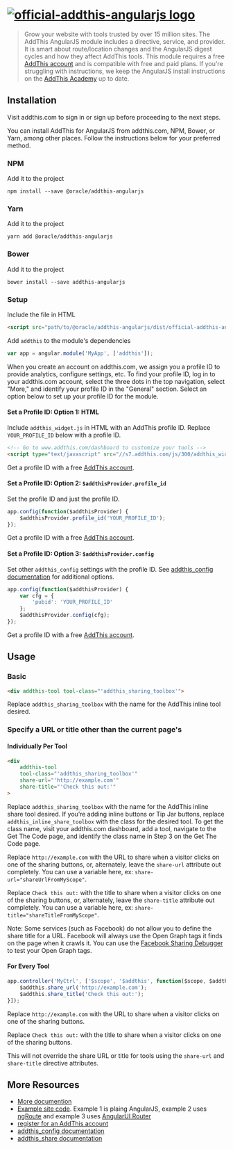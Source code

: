 # [![official-addthis-angularjs logo](https://github.com/oracle/addthis-angularjs/raw/master/logo_full.png)](https://www.addthis.com)
> Grow your website with tools trusted by over 15 million sites. The AddThis AngularJS module includes a directive, service, and provider. It is smart about route/location changes and the AngularJS digest cycles and how they affect AddThis tools. This module requires a free [AddThis account](https://www.addthis.com/register) and is compatible with free and paid plans. If you're struggling with instructions, we keep the AngularJS install instructions on the [AddThis Academy](http://www.addthis.com/academy/install-addthis-angularjs/) up to date.


## Installation

Visit addthis.com to sign in or sign up before proceeding to the next steps. 

You can install AddThis for AngularJS from addthis.com, NPM, Bower, or Yarn, among other places. Follow the instructions below for your
preferred method.

### NPM

Add it to the project

```
npm install --save @oracle/addthis-angularjs
```

### Yarn

Add it to the project

```
yarn add @oracle/addthis-angularjs
```

### Bower

Add it to the project

```
bower install --save addthis-angularjs
```

### Setup

Include the file in HTML

```html
<script src="path/to/@oracle/addthis-angularjs/dist/official-addthis-angularjs.js"></script>
```

Add `addthis` to the module's dependencies

```js
var app = angular.module('MyApp', ['addthis']);
```

When you create an account on addthis.com, we assign you a profile ID to provide analytics, configure settings, etc. To find your profile
ID, log in to your addthis.com account, select the three dots in the top navigation, select "More," and identify your profile ID in the 
"General" section. Select an option below to set up your profile ID for the module.

#### Set a Profile ID: Option 1: HTML

Include `addthis_widget.js` in HTML with an AddThis profile ID. Replace `YOUR_PROFILE_ID` below with a profile ID.

```html
<!-- Go to www.addthis.com/dashboard to customize your tools -->
<script type="text/javascript" src="//s7.addthis.com/js/300/addthis_widget.js#pubid=YOUR_PROFILE_ID"></script>
```

Get a profile ID with a free [AddThis account](https://www.addthis.com/register).

#### Set a Profile ID: Option 2: `$addthisProvider.profile_id`
Set the profile ID and just the profile ID.

```js
app.config(function($addthisProvider) {
    $addthisProvider.profile_id('YOUR_PROFILE_ID');
});
```

Get a profile ID with a free [AddThis account](https://www.addthis.com/register).

#### Set a Profile ID: Option 3: `$addthisProvider.config`
Set other `addthis_config` settings with the profile ID. See <a href="https://www.addthis.com/academy/the-addthis_config-variable/">addthis_config documentation</a> for additional options.

```js
app.config(function($addthisProvider) {
    var cfg = {
        'pubid': 'YOUR_PROFILE_ID'
    };
    $addthisProvider.config(cfg);
});
```
Get a profile ID with a free [AddThis account](https://www.addthis.com/register).

## Usage

### Basic
```html
<div addthis-tool tool-class="'addthis_sharing_toolbox'">
```

Replace `addthis_sharing_toolbox` with the name for the AddThis inline tool desired.

### Specify a URL or title other than the current page's

#### Individually Per Tool
```html
<div
    addthis-tool
    tool-class="'addthis_sharing_toolbox'"
    share-url="'http://example.com'"
    share-title="'Check this out:'"
>
```

Replace `addthis_sharing_toolbox` with the name for the AddThis inline share tool desired. If you’re adding inline buttons or Tip Jar buttons, replace `addthis_inline_share_toolbox` with the class for the desired tool. To get the class name, visit your addthis.com dashboard, add a tool, navigate to the Get The Code page, and identify the class name in Step 3 on the Get The Code page.

Replace `http://example.com` with the URL to share when a visitor clicks on one of the sharing buttons, or, alternately, leave the `share-url` attribute out completely. You can use a variable here, ex: `share-url="shareUrlFromMyScope"`.

Replace `Check this out:` with the title to share when a visitor clicks on one of the sharing buttons, or, alternately, leave the `share-title` attribute out completely. You can use a variable here, ex: `share-title="shareTitleFromMyScope"`.

Note: Some services (such as Facebook) do not allow you to define the share title for a URL. Facebook will always use the Open Graph tags it finds on the page when it crawls it. You can use the [Facebook Sharing Debugger](https://developers.facebook.com/tools/debug/) to test your Open Graph tags.

#### For Every Tool

```js
app.controller('MyCtrl', ['$scope', '$addthis', function($scope, $addthis) {
    $addthis.share_url('http://example.com');
    $addthis.share_title('Check this out:');
}]);
```

Replace `http://example.com` with the URL to share when a visitor clicks on one of the sharing buttons.

Replace `Check this out:` with the title to share when a visitor clicks on one of the sharing buttons.

This will not override the share URL or title for tools using the `share-url` and `share-title` directive attributes.


## More Resources

 - [More documention](http://s7.addthis.com/icons/official-addthis-angularjs/current/docs)
 - [Example site code](https://github.com/oracle/addthis-angularjs/tree/master/examples). Example 1 is plaing AngularJS, example 2 uses [ngRoute](https://docs.angularjs.org/api/ngRoute) and example 3 uses [AngularUI Router](https://github.com/angular-ui/ui-router)
 - [register for an AddThis account](https://www.addthis.com/register)
 - [addthis_config documentation](https://www.addthis.com/academy/the-addthis_config-variable/)
 - [addthis_share documentation](https://www.addthis.com/academy/the-addthis_share-variable/)
